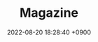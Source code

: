 ---
layout  : category
title   : Magazine
summary : 
date    : 2022-08-20 18:28:40 +0900
updated : 2022-08-20 20:55:09 +0900
tag     : magazine
toc     : true
public  : true
parent  : [[/index]]
latex   : false
---